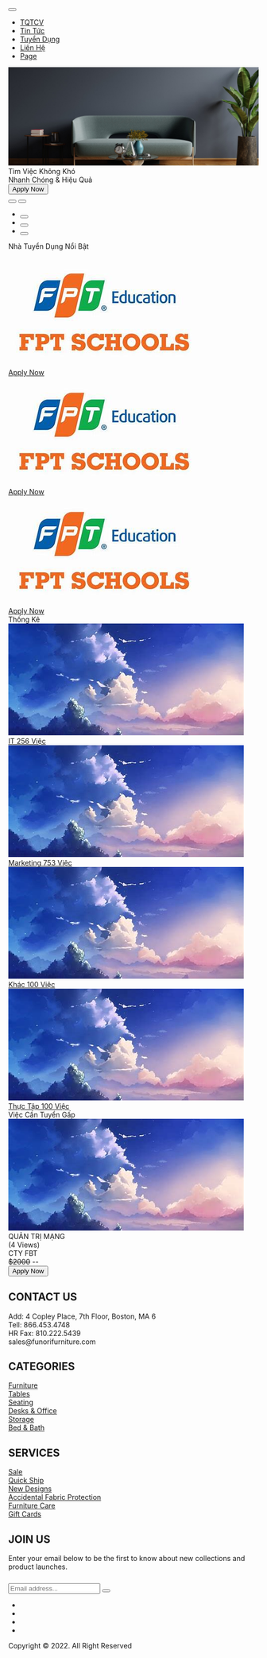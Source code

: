 <!DOCTYPE html>
<html lang="en">
<head>
    <meta charset="UTF-8">
    <meta http-equiv="X-UA-Compatible" content="IE=edge">
    <meta name="viewport" content="width=device-width, initial-scale=1.0">
    <link rel="stylesheet" href="https://cdnjs.cloudflare.com/ajax/libs/font-awesome/6.1.1/css/all.min.css"/>
    <link rel="stylesheet" href="main.css">
    <link rel="stylesheet" href="main-mobile.css">
    <title>Home</title>
</head>
<body>
    <div class="header">
        <div class="content">
            <div class="box-menu-mobile">
                <button></button>
            </div>
            <nav class="box-menu">
                <ul class="all-list-menu">
                    <li><a href="" class="hover-a">TQTCV</a></li>
                    <li class="padding-list-menu"><a href="Page/Shop.html" class="hover-a">Tin Tức</a></li>
                    <li class="padding-list-menu"><a href="Page/about.html" class="hover-a">Tuyển Dụng</a></li>
                    <li class="padding-list-menu"><a href="Page/blog.html" class="hover-a">Liên Hệ</a></li>
                    <li class="padding-list-menu"><a href="" class="hover-a">Page</a></li>
                </ul>
            </nav>
            <div class="box-logo">
                <a href="index.html" class="logo"></a>
            </div>
            <div class="box-icon">
                <a href="" class="box-search">
                    <i class="fa-solid fa-magnifying-glass search"></i>
                </a>
                <a href="Page/login.html" class="box-user">
                    <i class="fa-regular fa-user user"></i>
                </a>
                <a href="" class="box-heart">
                    <i class="fa-regular fa-heart heart"></i>
                </a>
                <a href="" class="box-cart"></a>
            </div>
        </div>
    </div>
    <div class="banner">
        <img id="pic" src="img/slider-4.jpg" alt="">
        <div class="in-content">
            <div class="tran-box">
                <div class="title">Tìm Việc Không Khó</div>
                <div class="text-title">Nhanh Chóng & Hiệu Quả</div>
                <div class="all-button">
                    <button>Apply Now</button>
                </div>
            </div>
            <button id="left"><i class="fa-solid fa-arrow-left"></i></button>
            <button id="right"><i class="fa-solid fa-arrow-right"></i></button>
        </div>
        <div id="list">
            <ul>
                <li><button onclick="indexNumber(0)"></button></li>
                <li><button onclick="indexNumber(1)"></button></li>
                <li><button onclick="indexNumber(2)"></button></li>
            </ul>
        </div>
    </div>
    <div class="thanhngang">
        <p>Nhà Tuyển Dụng Nổi Bật</p>
    </div>
    <div class="box-room">
        <a href="">
            <div class="TDNB">
                <img src="./img/TDNB.jfif" alt="">
                <div class="title-TDNB">Apply Now</div>
            </div>
        </a>
        <a href="">
            <div class="TDNB">
                <img src="./img/TDNB.jfif" alt="">
                <div class="title-TDNB">Apply Now</div>
            </div>
        </a>
        <a href="">
            <div class="TDNB">
                <img src="./img/TDNB.jfif" alt="">
                <div class="title-TDNB">Apply Now</div>
            </div>
        </a>
    </div>
    <div class="Section-view">
        <div class="box-title">
            <div class="title-View">Thống Kê</div>
        </div>
        <div class="all-box-product">
            <div class="box-product">
                <a href="">
                    <img src="./img/OIP.jpg" alt="">
                    <div class="title-View">IT 256 Việc</div>
                </a>
            </div>
            <div class="box-product">
                <a href="">
                    <img src="./img/OIP.jpg" alt="">
                    <div class="title-View">Marketing 753 Việc</div>
                </a>
            </div>
            <div class="box-product">
                <a href="">
                    <img src="./img/OIP.jpg" alt="">
                    <div class="title-View">Khác 100 Việc</div>
                </a>
            </div>
            <div class="box-product">
                <a href="">
                    <img src="./img/OIP.jpg" alt="">
                    <div class="title-View">Thực Tập 100 Việc</div>
                </a>
            </div>
        </div>
    </div>
    <div class="thanhngang">
        Việc Cần Tuyển Gấp
    </div>
    <div class="box-VL">
        <div class="box-VL-2">
            <div class="in-title"></div>
            <div class="see-deals">
                <a href="">
                    <i class="fa-solid fa-arrow-right"></i>
                </a>
            </div>
        </div>
        <div class="all-new-product">
            <div class="new-product">
                <div class="all-product">
                    <a href="" style="text-decoration:none;">
                        <div class="new-img-product">
                            <img id="Pic-1" src="./img/OIP.jpg" alt="">
                            <div class="box-sell">QUẢN TRỊ MẠNG</div>
                            <div class="all-box-icon">
                                <i class="fa-regular fa-heart"></i>
                                <i class="fa-solid fa-magnifying-glass"></i>
                            </div>
                        </div>
                        <div class="contents-new-product">
                            <div class="star">
                                <i class="fa-solid fa-star"></i>
                                <i class="fa-solid fa-star"></i>
                                <i class="fa-solid fa-star"></i>
                                <i class="fa-solid fa-star"></i>
                                <i class="fa-solid fa-star"></i>
                            </div>
                            <div class="view-product">(4 Views)</div>
                        </div>
                    </a>
                    <div class="box-name-product">
                        <div class="name-product">CTY FBT</div>
                        <div id="Prict-prod" class="price-product">
                            <del>$2000</del>
                            <span>--</span>
                            <div class="buttom-1">
                                <button type="submit">
                                    <i class="fa-solid fa-cart-plus"></i>
                                    <span>Apply Now</span>
                                </button>
                            </div>
                        </div>
                    </div>
                </div>
            </div>
            <!-- Thêm nhiều sản phẩm khác ở đây -->
        </div>
    </div>
    <div class="box-first-footer">
        <div class="contact">
            <h2>CONTACT US</h2>
            <div class="in">
                <div>Add: 4 Copley Place, 7th Floor, Boston, MA 6</div>
                <div>Tell: 866.453.4748</div>
                <div>HR Fax: 810.222.5439</div>
                <div>sales@funorifurniture.com</div>
            </div>
        </div>
        <div class="contact">
            <h2>CATEGORIES</h2>
            <div class="in">
                <a href=""><div>Furniture</div></a>
                <a href=""><div>Tables</div></a>
                <a href=""><div>Seating</div></a>
                <a href=""><div>Desks & Office</div></a>
                <a href=""><div>Storage</div></a>
                <a href=""><div>Bed & Bath</div></a>
            </div>
        </div>
        <div class="contact">
            <h2>SERVICES</h2>
            <div class="in">
                <a href=""><div>Sale</div></a>
                <a href=""><div>Quick Ship</div></a>
                <a href=""><div>New Designs</div></a>
                <a href=""><div>Accidental Fabric Protection</div></a>
                <a href=""><div>Furniture Care</div></a>
                <a href=""><div>Gift Cards</div></a>
            </div>
        </div>
        <div class="contact">
            <h2>JOIN US</h2>
            <div class="in">
                <div style="margin-bottom: 25px;">Enter your email below to be the first to know about new collections and product launches.</div>
                <div class="box-email">
                    <input type="text" placeholder="Email address...">
                    <button type="submit">
                        <i class="fa-solid fa-envelope"></i>
                    </button>
                </div>
                <div class="icon-contact">
                    <ul>
                        <li><a href=""><i class="fa-brands fa-twitter"></i></a></li>
                        <li><a href=""><i class="fa-brands fa-instagram"></i></a></li>
                        <li><a href=""><i class="fa-brands fa-dribbble"></i></a></li>
                        <li><a href=""><i class="fa-brands fa-behance"></i></a></li>                     
                    </ul>
                </div>
            </div>
        </div>
    </div>
    <div class="box-second-footer">
        <div class="first-box">
            <div class="title">Copyright © 2022. All Right Reserved</div>
        </div>
        <div class="second-box">
            <div class="box-bank">
                <img src="Picture/payments-1.png" alt="">
            </div>
        </div>
    </div>
    <script src="https://kit.fontawesome.com/eda05fcf5c.js" crossorigin="anonymous"></script>
    <script src="main.js"></script>
</body>
</html>
